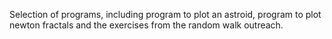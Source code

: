 Selection of programs, including program to plot an astroid, program to plot
newton fractals and the exercises from the random walk outreach.
